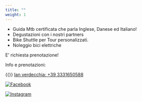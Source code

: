 ```yaml
---
title: ""
weight: 1
---
```


- Guida Mtb certificata che parla Inglese, Danese ed Italiano!
- Degustazioni con i nostri partners
- Bike Shuttle per Tour personalizzati.
- Noleggio bici elettriche

E' richiesta prenotazione!

Info e prenotazioni:

{{<icon class="fa fa-phone">}}&nbsp;[Ian verdecchia: +39 3331650588](tel:+393331650588)

[![Facebook](/images/icons8-facebook-nuovo-48.png)](https://www.facebook.com/BikeTourOfBolsenaLake)

[![Instagram](/images/icons8-instagram-48.png)](https://www.instagram.com/bike_tour_bolsena_lake) 

